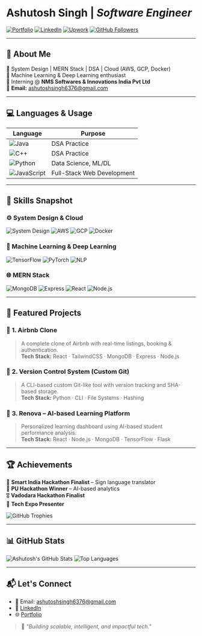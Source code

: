 # **Ashutosh Singh** | *Software Engineer*

[![Portfolio](https://img.shields.io/badge/Portfolio-Click%20Here-blue?style=flat&logo=vercel)](https://portfolio-main-kv5a-git-main-nashutoshs-projects.vercel.app/)
[![LinkedIn](https://img.shields.io/badge/LinkedIn-Profile-blue?style=flat&logo=linkedin)](https://www.linkedin.com/in/ashutosh-singh-7945812b2/)
[![Upwork](https://img.shields.io/badge/Upwork-Hire%20Me-green?style=flat&logo=upwork)](https://www.upwork.com/freelancers/~01733cdf54a40087d9?nav_dir=pop)
[![GitHub Followers](https://img.shields.io/github/followers/nashutoshs?label=Follow&style=social)](https://github.com/nashutoshs)

---

## 🧠 About Me

🔧 System Design | MERN Stack | DSA | Cloud (AWS, GCP, Docker)  
🧪 Machine Learning & Deep Learning enthusiast  
📍 Interning @ **NMS Softwares & Innovations India Pvt Ltd**  
📧 **Email:** ashutoshsingh6376@gmail.com

---

## 💻 Languages & Usage

| Language | Purpose |
|----------|---------|
| ![Java](https://img.shields.io/badge/Java-007396?style=for-the-badge&logo=java&logoColor=white) | DSA Practice |
| ![C++](https://img.shields.io/badge/C++-00599C?style=for-the-badge&logo=cplusplus&logoColor=white) | DSA Practice |
| ![Python](https://img.shields.io/badge/Python-3776AB?style=for-the-badge&logo=python&logoColor=white) | Data Science, ML/DL |
| ![JavaScript](https://img.shields.io/badge/JavaScript-F7DF1E?style=for-the-badge&logo=javascript&logoColor=black) | Full-Stack Web Development |

---

## 🧠 Skills Snapshot

### ⚙️ System Design & Cloud
![System Design](https://img.shields.io/badge/System%20Design-Architecting-blue?style=for-the-badge)
![AWS](https://img.shields.io/badge/AWS-232F3E?style=for-the-badge&logo=amazonaws&logoColor=white)
![GCP](https://img.shields.io/badge/GCP-4285F4?style=for-the-badge&logo=googlecloud&logoColor=white)
![Docker](https://img.shields.io/badge/Docker-2496ED?style=for-the-badge&logo=docker&logoColor=white)

### 🧠 Machine Learning & Deep Learning
![TensorFlow](https://img.shields.io/badge/TensorFlow-FF6F00?style=for-the-badge&logo=tensorflow&logoColor=white)
![PyTorch](https://img.shields.io/badge/PyTorch-EE4C2C?style=for-the-badge&logo=pytorch&logoColor=white)
![NLP](https://img.shields.io/badge/NLP-Transformers-0052CC?style=for-the-badge)

### 🌐 MERN Stack
![MongoDB](https://img.shields.io/badge/MongoDB-4EA94B?style=for-the-badge&logo=mongodb&logoColor=white)
![Express](https://img.shields.io/badge/Express.js-000000?style=for-the-badge&logo=express&logoColor=white)
![React](https://img.shields.io/badge/React-20232A?style=for-the-badge&logo=react&logoColor=61DAFB)
![Node.js](https://img.shields.io/badge/Node.js-339933?style=for-the-badge&logo=nodedotjs&logoColor=white)

---

## 🚀 Featured Projects

### 📌 **1. Airbnb Clone**
> A complete clone of Airbnb with real-time listings, booking & authentication.  
**Tech Stack:** React · TailwindCSS · MongoDB · Express · Node.js  

### 📌 **2. Version Control System (Custom Git)**
> A CLI-based custom Git-like tool with version tracking and SHA-based storage.  
**Tech Stack:** Python · CLI · File Systems · Hashing  

### 📌 **3. Renova – AI-based Learning Platform**
> Personalized learning dashboard using AI-based student performance analysis.  
**Tech Stack:** React · Node.js · MongoDB · TensorFlow · Flask  

---

## 🏆 Achievements

🏅 **Smart India Hackathon Finalist** – Sign language translator  
🥇 **PU Hackathon Winner** – AI-based analytics  
🎖️ **Vadodara Hackathon Finalist**  
📌 **Tech Expo Presenter**

![GitHub Trophies](https://github-profile-trophy.vercel.app/?username=nashutoshs&theme=onedark&no-bg=true&no-frame=true&column=4&cache=1)

---

## 📊 GitHub Stats

![Ashutosh's GitHub Stats](https://github-readme-stats.vercel.app/api?username=nashutoshs&show_icons=true&theme=radical&cache_bust=1)
![Top Languages](https://github-readme-stats.vercel.app/api/top-langs/?username=nashutoshs&layout=compact&theme=radical&cache_bust=1)

---

## 📬 Let's Connect

- 📧 Email: ashutoshsingh6376@gmail.com  
- 💼 [LinkedIn](https://www.linkedin.com/in/ashutosh-singh-7945812b2/)  
- 🌐 [Portfolio](https://portfolio-main-kv5a-git-main-nashutoshs-projects.vercel.app/)

> 🚀 *"Building scalable, intelligent, and impactful tech."*
